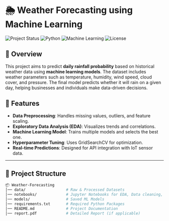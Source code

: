 # 🌦️ Weather Forecasting using Machine Learning

![Project Status](https://img.shields.io/badge/Status-Active-green) 
![Python](https://img.shields.io/badge/Python-3.8%2B-blue)
![Machine Learning](https://img.shields.io/badge/Machine%20Learning-Supervised-orange)
![License](https://img.shields.io/badge/License-MIT-brightgreen)

## 📌 Overview  
This project aims to predict **daily rainfall probability** based on historical weather data using **machine learning models**. The dataset includes weather parameters such as temperature, humidity, wind speed, cloud cover, and pressure. The final model predicts whether it will rain on a given day, helping businesses and individuals make data-driven decisions.

## 🚀 Features  
- **Data Preprocessing**: Handles missing values, outliers, and feature scaling.  
- **Exploratory Data Analysis (EDA)**: Visualizes trends and correlations.  
- **Machine Learning Model**: Trains multiple models and selects the best one.  
- **Hyperparameter Tuning**: Uses GridSearchCV for optimization.  
- **Real-time Predictions**: Designed for API integration with IoT sensor data.  

---

## 📂 Project Structure  
```bash
📦 Weather-Forecasting
│── data/                  # Raw & Processed Datasets
│── notebooks/             # Jupyter Notebooks for EDA, Data cleaning, feature engineering, & Model Training
│── models/                # Saved ML Models
│── requirements.txt       # Required Python Packages
│── README.md              # Project Documentation
│── report.pdf             # Detailed Report (if applicable)



